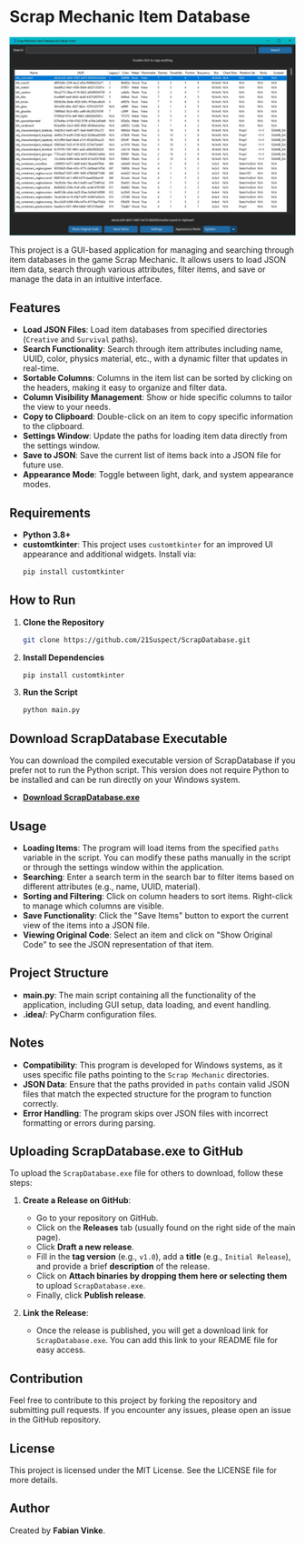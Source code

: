 # Scrap Mechanic Item Database

![Screenshot](https://github.com/21Suspect/ScrapDatabase/raw/main/ScrapDatabase.jpg)

This project is a GUI-based application for managing and searching through item databases in the game Scrap Mechanic. It allows users to load JSON item data, search through various attributes, filter items, and save or manage the data in an intuitive interface.

## Features
- **Load JSON Files**: Load item databases from specified directories (`Creative` and `Survival` paths).
- **Search Functionality**: Search through item attributes including name, UUID, color, physics material, etc., with a dynamic filter that updates in real-time.
- **Sortable Columns**: Columns in the item list can be sorted by clicking on the headers, making it easy to organize and filter data.
- **Column Visibility Management**: Show or hide specific columns to tailor the view to your needs.
- **Copy to Clipboard**: Double-click on an item to copy specific information to the clipboard.
- **Settings Window**: Update the paths for loading item data directly from the settings window.
- **Save to JSON**: Save the current list of items back into a JSON file for future use.
- **Appearance Mode**: Toggle between light, dark, and system appearance modes.

## Requirements
- **Python 3.8+**
- **customtkinter**: This project uses `customtkinter` for an improved UI appearance and additional widgets. Install via:
  ```sh
  pip install customtkinter
  ```

## How to Run
1. **Clone the Repository**
   ```sh
   git clone https://github.com/21Suspect/ScrapDatabase.git
   ```
2. **Install Dependencies**
   ```sh
   pip install customtkinter
   ```
3. **Run the Script**
   ```sh
   python main.py
   ```

## Download ScrapDatabase Executable

You can download the compiled executable version of ScrapDatabase if you prefer not to run the Python script. This version does not require Python to be installed and can be run directly on your Windows system.

- **[Download ScrapDatabase.exe](https://github.com/21Suspect/ScrapDatabase/releases/download/v1.0/ScrapDatabase.exe)**

## Usage
- **Loading Items**: The program will load items from the specified `paths` variable in the script. You can modify these paths manually in the script or through the settings window within the application.
- **Searching**: Enter a search term in the search bar to filter items based on different attributes (e.g., name, UUID, material).
- **Sorting and Filtering**: Click on column headers to sort items. Right-click to manage which columns are visible.
- **Save Functionality**: Click the "Save Items" button to export the current view of the items into a JSON file.
- **Viewing Original Code**: Select an item and click on "Show Original Code" to see the JSON representation of that item.

## Project Structure
- **main.py**: The main script containing all the functionality of the application, including GUI setup, data loading, and event handling.
- **.idea/**: PyCharm configuration files.

## Notes
- **Compatibility**: This program is developed for Windows systems, as it uses specific file paths pointing to the `Scrap Mechanic` directories.
- **JSON Data**: Ensure that the paths provided in `paths` contain valid JSON files that match the expected structure for the program to function correctly.
- **Error Handling**: The program skips over JSON files with incorrect formatting or errors during parsing.

## Uploading ScrapDatabase.exe to GitHub
To upload the `ScrapDatabase.exe` file for others to download, follow these steps:

1. **Create a Release on GitHub**:
   - Go to your repository on GitHub.
   - Click on the **Releases** tab (usually found on the right side of the main page).
   - Click **Draft a new release**.
   - Fill in the **tag version** (e.g., `v1.0`), add a **title** (e.g., `Initial Release`), and provide a brief **description** of the release.
   - Click on **Attach binaries by dropping them here or selecting them** to upload `ScrapDatabase.exe`.
   - Finally, click **Publish release**.

2. **Link the Release**:
   - Once the release is published, you will get a download link for `ScrapDatabase.exe`. You can add this link to your README file for easy access.

## Contribution
Feel free to contribute to this project by forking the repository and submitting pull requests. If you encounter any issues, please open an issue in the GitHub repository.

## License
This project is licensed under the MIT License. See the LICENSE file for more details.

## Author
Created by **Fabian Vinke**.

